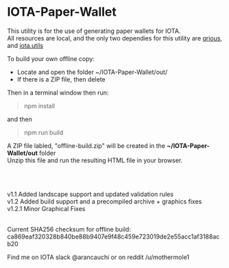 # IOTA-Paper-Wallet
This utility is for the use of generating paper wallets for IOTA.<br>
All resources are local, and the only two dependies for this utility are <a href="https://github.com/neocotic/qrious">qrious</a>, and <a href = "https://github.com/iotaledger/iota.lib.js">iota.utils</a>
<br>

To build your own offline copy:<br>
* Locate and open the folder ~/IOTA-Paper-Wallet/out/<br>
* If there is a ZIP file, then delete<br>

Then in a terminal window then run:
>npm install <enter>

and then <br>

>npm run build <enter>

A ZIP file labled, "offline-build.zip" will be created in the **~/IOTA-Paper-Wallet/out** folder<br>
Unzip this file and run the resulting HTML file in your browser.

<br><br>

v1.1 Added landscape support and updated validation rules<br>
v1.2 Added build support and a precompiled archive + graphics fixes<br>
v1.2.1 Minor Graphical Fixes<br>
<br>

Current SHA256 checksum for offline build: ca869eaf320328b840be88b9407e9f48c459e723019de2e55acc1af3188acb20

Find me on IOTA slack @arancauchi or on reddit /u/mothermole1
